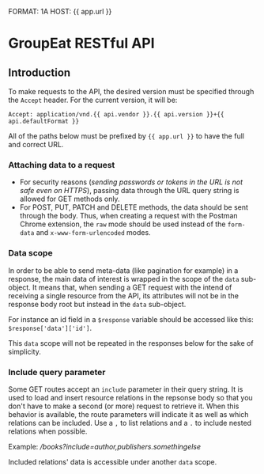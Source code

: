 FORMAT: 1A
HOST: {{ app.url }}

# GroupEat RESTful API

## Introduction

To make requests to the API, the desired version must be specified through the `Accept` header. For the current version, it will be:

```http
Accept: application/vnd.{{ api.vendor }}.{{ api.version }}+{{ api.defaultFormat }}
```

All of the paths below must be prefixed by `{{ app.url }}` to have the full and correct URL.

### Attaching data to a request

 - For security reasons (_sending passwords or tokens in the URL is not safe even on HTTPS_), passing data through the URL query string is allowed for GET methods only.
 - For POST, PUT, PATCH and DELETE methods, the data should be sent through the body. Thus, when creating a request with the Postman Chrome extension, the `raw` mode should be used instead of the `form-data` and `x-www-form-urlencoded` modes.

### Data scope

In order to be able to send meta-data (like pagination for example) in a response, the main data of interest is wrapped in the scope of the `data` sub-object. It means that, when sending a GET request with the intend of receiving a single resource from the API, its attributes will not be in the response body root but instead in the `data` sub-object.

For instance an id field in a `$response` variable should be accessed like this: `$response['data']['id']`.

This `data` scope will not be repeated in the responses below for the sake of simplicity.

### Include query parameter

Some GET routes accept an `include` parameter in their query string. It is used to load and insert resource relations in the repsonse body so that you don't have to make a second (or more) request to retrieve it. When this behavior is available, the route parameters will indicate it as well as which relations can be included. Use a `,` to list relations and a `.` to include nested relations when possible.

Example: _/books?include=author,publishers.somethingelse_

Included relations' data is accessible under another `data` scope.
